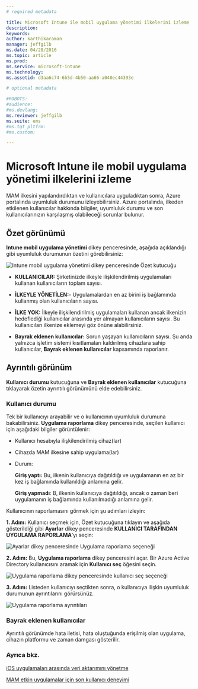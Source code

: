 ```yaml
---
# required metadata

title: Microsoft Intune ile mobil uygulama yönetimi ilkelerini izleme | Microsoft Intune
description:
keywords:
author: karthikaraman
manager: jeffgilb
ms.date: 04/28/2016
ms.topic: article
ms.prod:
ms.service: microsoft-intune
ms.technology:
ms.assetid: d3aa6c74-6b5d-4b50-aa66-a040ec44393e

# optional metadata

#ROBOTS:
#audience:
#ms.devlang:
ms.reviewer: jeffgilb
ms.suite: ems
#ms.tgt_pltfrm:
#ms.custom:

---
```


# Microsoft Intune ile mobil uygulama yönetimi ilkelerini izleme
MAM ilkesini yapılandırdıktan ve kullanıcılara uyguladıktan sonra, Azure portalında uyumluluk durumunu izleyebilirsiniz. Azure portalında, ilkeden etkilenen kullanıcılar hakkında bilgiler, uyumluluk durumu ve son kullanıcılarınızın karşılaşmış olabileceği sorunlar bulunur.
## Özet görünümü
**Intune mobil uygulama yönetimi** dikey penceresinde, aşağıda açıklandığı gibi uyumluluk durumunun özetini görebilirsiniz:


![Intune mobil uygulama yönetimi dikey penceresinde Özet kutucuğu](../media/mam-azure-portal-user-status-summary.png)

-   **KULLANICILAR:** Şirketinizde ilkeyle ilişkilendirilmiş uygulamaları kullanan kullanıcıların toplam sayısı.

-   **İLKEYLE YÖNETİLEN:**- Uygulamalardan en az birini iş bağlamında kullanmış olan kullanıcıların sayısı.

-   **İLKE YOK:** İlkeyle ilişkilendirilmiş uygulamaları kullanan ancak ilkenizin hedeflediği kullanıcılar arasında yer almayan kullanıcıların sayısı.  Bu kullanıcıları ilkenize eklemeyi göz önüne alabilirsiniz.

- **Bayrak eklenen kullanıcılar:** Sorun yaşayan kullanıcıların sayısı. Şu anda yalnızca işletim sistemi kısıtlamaları kaldırılmış cihazlara sahip kullanıcılar, **Bayrak eklenen kullanıcılar** kapsamında raporlanır.


## Ayrıntılı görünüm
**Kullanıcı durumu** kutucuğuna ve **Bayrak eklenen kullanıcılar** kutucuğuna tıklayarak özetin ayrıntılı görünümünü elde edebilirsiniz.

### Kullanıcı durumu
Tek bir kullanıcıyı arayabilir ve o kullanıcının uyumluluk durumuna bakabilirsiniz. **Uygulama raporlama** dikey penceresinde, seçilen kullanıcı için aşağıdaki bilgiler görüntülenir:
- Kullanıcı hesabıyla ilişkilendirilmiş cihaz(lar)
- Cihazda MAM ilkesine sahip uygulama(lar)
- Durum:

  **Giriş yaptı:** Bu, ilkenin kullanıcıya dağıtıldığı ve uygulamanın en az bir kez iş bağlamında kullanıldığı anlamına gelir.

  **Giriş yapmadı**: B, ilkenin kullanıcıya dağıtıldığı, ancak o zaman beri uygulamanın iş bağlamında kullanılmadığı anlamına gelir.

Kullanıcının raporlamasını görmek için şu adımları izleyin:

**1. Adım:**  Kullanıcı seçmek için, Özet kutucuğuna tıklayın ve aşağıda gösterildiği gibi **Ayarlar** dikey penceresinde **KULLANICI TARAFINDAN UYGULAMA RAPORLAMA**’yı seçin:

![Ayarlar dikey penceresinde Uygulama raporlama seçeneği](../media/mam-azure-portal-app-reporting-by-user-settings-blade.png)

**2. Adım:** Bu, **Uygulama raporlama** dikey penceresini açar. Bir Azure Active Directory kullanıcısını aramak için **Kullanıcı seç** öğesini seçin.

![Uygulama raporlama dikey penceresinde kullanıcı seç seçeneği](../media/mam-azure-portal-app-reporting-select-user.png)

**3. Adım:** Listeden kullanıcıyı seçtikten sonra, o kullanıcıya ilişkin uyumluluk durumunun ayrıntılarını görürsünüz.

![Uygulama raporlama ayrıntıları](../media/mam-azure-portal-app-reporting-by-user.png)
### Bayrak eklenen kullanıcılar
Ayrıntılı görünümde hata iletisi, hata oluştuğunda erişilmiş olan uygulama, cihazın platformu ve zaman damgası gösterilir.  

### Ayrıca bkz.
[iOS uygulamaları arasında veri aktarımını yönetme](manage-data-transfer-between-ios-apps-with-microsoft-intune.md)

[MAM etkin uygulamalar için son kullanıcı deneyimi](end-user-experience-for-mam-enabled-apps-with-microsoft-intune.md)


<!--HONumber=May16_HO2-->


